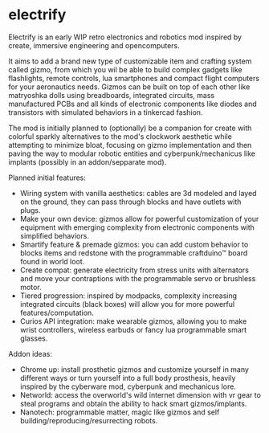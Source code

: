 # electrify
Electrify is an early WIP retro electronics and robotics mod inspired by create, immersive engineering and opencomputers.

It aims to add a brand new type of customizable item and crafting system called gizmo, from which you wil be able to
build complex gadgets like flashlights, remote controls, lua smartphones and compact flight computers for your aeronautics needs.
Gizmos can be built on top of each other like matryoshka dolls using breadboards, integrated circuits, mass manufactured PCBs and 
all kinds of electronic components like diodes and transistors with simulated behaviors in a tinkercad fashion.

The mod is initially planned to (optionally) be a companion for create with colorful sparkly alternatives
to the mod's clockwork aesthetic while attempting to minimize bloat, focusing on gizmo implementation and then 
paving the way to modular robotic entities and cyberpunk/mechanicus like implants (possibly in an addon/sepparate mod).

Planned initial features:
- Wiring system with vanilla aesthetics: cables are 3d modeled and layed on the ground, they can pass through blocks and have outlets with plugs. 
- Make your own device: gizmos allow for powerful customization of your equipment with emerging complexity from electronic components with simplified behaviors.
- Smartify feature & premade gizmos: you can add custom behavior to blocks items and redstone with the programmable craftduino™ board found in world loot.
- Create compat: generate electricity from stress units with alternators and move your contraptions with the programmable servo or brushless motor.
- Tiered progression: inspired by modpacks, complexity increasing integrated circuits (black boxes) will allow you for more powerful features/computation.
- Curios API integration: make wearable gizmos, allowing you to make wrist controllers, wireless earbuds or fancy lua programmable smart glasses.

Addon ideas:
- Chrome up: install prosthetic gizmos and customize yourself in many different ways or turn yourself into a full body prosthesis,
             heavily inspired by the cyberware mod, cyberpunk and mechanicus lore.
- Networld: access the overworld's wild internet dimension with vr gear to steal programs and obtain the ability to hack smart gizmos/implants.
- Nanotech: programmable matter, magic like gizmos and self building/reproducing/resurrecting robots.
